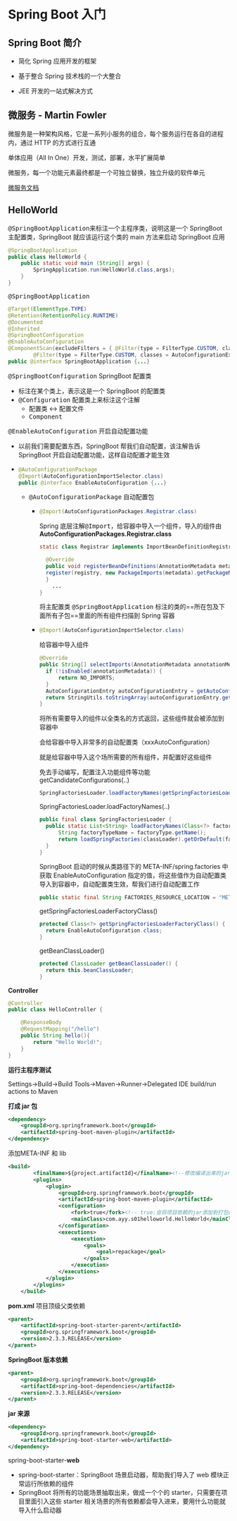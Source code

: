 # Spring Boot 入门

## Spring Boot 简介

- 简化 Spring 应用开发的框架

- 基于整合 Spring 技术栈的一个大整合

- JEE 开发的一站式解决方式

## 微服务 - Martin Fowler

微服务是一种架构风格，它是一系列小服务的组合，每个服务运行在各自的进程内，通过 HTTP 的方式进行互通

单体应用（All In One）开发，测试，部署，水平扩展简单

微服务，每一个功能元素最终都是一个可独立替换，独立升级的软件单元

[微服务文档](https://martinfowler.com/articles/microservices.html)

## HelloWorld

 <kbd>@SpringBootApplication</kbd>来标注一个主程序类，说明这是一个 SpringBoot 主配置类，SpringBoot 就应该运行这个类的 main 方法来启动 SpringBoot 应用

```java
@SpringBootApplication
public class HelloWorld {
    public static void main (String[] args) {
        SpringApplication.run(HelloWorld.class,args);
    }
}
```

<kbd>@SpringBootApplication</kbd>

```java
@Target(ElementType.TYPE)
@Retention(RetentionPolicy.RUNTIME)
@Documented
@Inherited
@SpringBootConfiguration
@EnableAutoConfiguration
@ComponentScan(excludeFilters = { @Filter(type = FilterType.CUSTOM, classes = TypeExcludeFilter.class),
		@Filter(type = FilterType.CUSTOM, classes = AutoConfigurationExcludeFilter.class) })
public @interface SpringBootApplication {...}
```

<kbd>@SpringBootConfiguration</kbd> SpringBoot 配置类

- 标注在某个类上，表示这是一个 SpringBoot 的配置类
- <kbd>@Configuration</kbd> 配置类上来标注这个注解
  - 配置类 <-> 配置文件
  - <kbd>Component</kbd> 

<kbd> @EnableAutoConfiguration</kbd> 开启自动配置功能

- 以前我们需要配置东西，SpringBoot 帮我们自动配置，该注解告诉 SpringBoot 开启自动配置功能，这样自动配置才能生效

- ```java
  @AutoConfigurationPackage
  @Import(AutoConfigurationImportSelector.class)
  public @interface EnableAutoConfiguration {...}
  ```

  - <kbd>@AutoConfigurationPackage</kbd> 自动配置包

    - ```java
      @Import(AutoConfigurationPackages.Registrar.class)
      ```

      Spring 底层注解<kbd>@Import</kbd>，给容器中导入一个组件，导入的组件由 __AutoConfigurationPackages.Registrar.class__ 

      ```java
      static class Registrar implements ImportBeanDefinitionRegistrar, DeterminableImports {
      
      	@Override
      	public void registerBeanDefinitions(AnnotationMetadata metadata, 	BeanDefinitionRegistry registry) {
      	register(registry, new PackageImports(metadata).getPackageNames().toArray(new String[0]));
      	}
          ...
      }
      ```

      将主配置类 <kbd>@SpringBootApplication</kbd> 标注的类的==所在包及下面所有子包==里面的所有组件扫描到 Spring 容器

    - ```java
      @Import(AutoConfigurationImportSelector.class)
      ```

      给容器中导入组件

      ```java
      @Override
      public String[] selectImports(AnnotationMetadata annotationMetadata) {
      	if (!isEnabled(annotationMetadata)) {
      		return NO_IMPORTS;
      	}
      	AutoConfigurationEntry autoConfigurationEntry = getAutoConfigurationEntry(annotationMetadata);
      	return StringUtils.toStringArray(autoConfigurationEntry.getConfigurations());
      }
      ```

      将所有需要导入的组件以全类名的方式返回，这些组件就会被添加到容器中
      
      会给容器中导入非常多的自动配置类（xxxAutoConfiguration）
      
      就是给容器中导入这个场所需要的所有组件，并配置好这些组件
      
      免去手动编写，配置注入功能组件等功能
      getCandidateConfigurations(..)
      
      ```java
      SpringFactoriesLoader.loadFactoryNames(getSpringFactoriesLoaderFactoryClass(),getBeanClassLoader());
      ```
      
      SpringFactoriesLoader.loadFactoryNames(..)
      
      ```java
      public final class SpringFactoriesLoader {
      	public static List<String> loadFactoryNames(Class<?> factoryType, @Nullable ClassLoader classLoader) {
      		String factoryTypeName = factoryType.getName();
      		return loadSpringFactories(classLoader).getOrDefault(factoryTypeName, Collections.emptyList());
      	}
      }
      ```
      
      SpringBoot 启动的时候从类路径下的 META-INF/spring.factories 中获取 EnableAutoConfiguration 指定的值，将这些值作为自动配置类导入到容器中，自动配置类生效，帮我们进行自动配置工作
      
      ```java
      public static final String FACTORIES_RESOURCE_LOCATION = "META-INF/spring.factories";
      ```
      
      getSpringFactoriesLoaderFactoryClass()
      
      ```java
      protected Class<?> getSpringFactoriesLoaderFactoryClass() {
      	return EnableAutoConfiguration.class;
      }
      ```
      
      getBeanClassLoader()
      
      ```java
      protected ClassLoader getBeanClassLoader() {
      	return this.beanClassLoader;
      }
      ```
      
      

__Controller__

```java
@Controller
public class HelloController {

    @ResponseBody
    @RequestMapping("/hello")
    public String hello(){
        return "Hello World!";
    }
}
```

__运行主程序测试__

Settings->Build->Build Tools->Maven->Runner->Delegated IDE build/run actions to Maven

__打成 jar 包__

```xml
<dependency>
	<groupId>org.springframework.boot</groupId>
	<artifactId>spring-boot-maven-plugin</artifactId>
</dependency>
```

添加META-INF 和 lib

```xml
<build>
        <finalName>${project.artifactId}</finalName><!--修改编译出来的jar包名，仅为{artifactId}.jar-->
        <plugins>
            <plugin>
                <groupId>org.springframework.boot</groupId>
                <artifactId>spring-boot-maven-plugin</artifactId>
                <configuration>
                    <fork>true</fork><!-- true:会将项目依赖的jar添加到打包的lib目录 false:是一个不包含依赖jar的包 -->
                    <mainClass>com.ayy.s01helloworld.HelloWorld</mainClass>
                </configuration>
                <executions>
                    <execution>
                        <goals>
                            <goal>repackage</goal>
                        </goals>
                    </execution>
                </executions>
            </plugin>
        </plugins>
    </build>
```

__pom.xml__ 项目顶级父类依赖

```xml
<parent>
	<artifactId>spring-boot-starter-parent</artifactId>
	<groupId>org.springframework.boot</groupId>
	<version>2.3.3.RELEASE</version>
</parent>
```

__SpringBoot 版本依赖__

```xml
<parent>
	<groupId>org.springframework.boot</groupId>
	<artifactId>spring-boot-dependencies</artifactId>
	<version>2.3.3.RELEASE</version>
</parent>
```

__jar 来源__

```xml
<dependency>
	<groupId>org.springframework.boot</groupId>
	<artifactId>spring-boot-starter-web</artifactId>
</dependency>
```

spring-boot-starter-__web__

- spring-boot-starter：SpringBoot 场景启动器，帮助我们导入了 web 模块正常运行所依赖的组件
- SpringBoot 将所有的功能场景抽取出来，做成一个个的 starter，只需要在项目里面引入这些 starter 相关场景的所有依赖都会导入进来，要用什么功能就导入什么启动器

